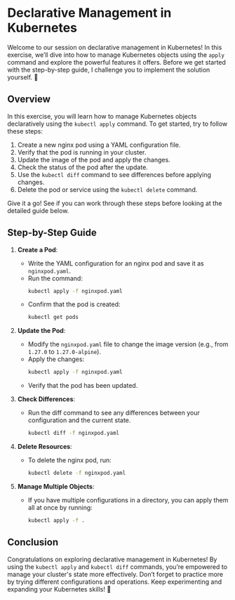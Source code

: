 # Declarative Management in Kubernetes

Welcome to our session on declarative management in Kubernetes! In this exercise, we’ll dive into how to manage Kubernetes objects using the `apply` command and explore the powerful features it offers. Before we get started with the step-by-step guide, I challenge you to implement the solution yourself. 🚀

## Overview

In this exercise, you will learn how to manage Kubernetes objects declaratively using the `kubectl apply` command. To get started, try to follow these steps:

1. Create a new nginx pod using a YAML configuration file.
2. Verify that the pod is running in your cluster.
3. Update the image of the pod and apply the changes.
4. Check the status of the pod after the update.
5. Use the `kubectl diff` command to see differences before applying changes.
6. Delete the pod or service using the `kubectl delete` command.

Give it a go! See if you can work through these steps before looking at the detailed guide below.

## Step-by-Step Guide

1. **Create a Pod**:

   - Write the YAML configuration for an nginx pod and save it as `nginxpod.yaml`.
   - Run the command:
     ```bash
     kubectl apply -f nginxpod.yaml
     ```
   - Confirm that the pod is created:
     ```bash
     kubectl get pods
     ```

2. **Update the Pod**:

   - Modify the `nginxpod.yaml` file to change the image version (e.g., from `1.27.0` to `1.27.0-alpine`).
   - Apply the changes:
     ```bash
     kubectl apply -f nginxpod.yaml
     ```
   - Verify that the pod has been updated.

3. **Check Differences**:

   - Run the diff command to see any differences between your configuration and the current state.
     ```bash
     kubectl diff -f nginxpod.yaml
     ```

4. **Delete Resources**:

   - To delete the nginx pod, run:
     ```bash
     kubectl delete -f nginxpod.yaml
     ```

5. **Manage Multiple Objects**:
   - If you have multiple configurations in a directory, you can apply them all at once by running:
     ```bash
     kubectl apply -f .
     ```

## Conclusion

Congratulations on exploring declarative management in Kubernetes! By using the `kubectl apply` and `kubectl diff` commands, you’re empowered to manage your cluster's state more effectively. Don’t forget to practice more by trying different configurations and operations. Keep experimenting and expanding your Kubernetes skills! 🌟
